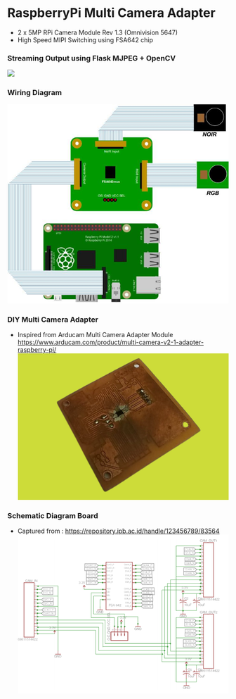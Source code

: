 # RaspberryPi Multi Camera Adapter

- 2 x 5MP RPi Camera Module Rev 1.3 (Omnivision 5647)
- High Speed MIPI Switching using FSA642 chip

### Streaming Output using Flask MJPEG + OpenCV
![](multiCameraCapture.gif)

### Wiring Diagram 
![](RaspberryPiMultiCamera.jpg)

### DIY Multi Camera Adapter 
- Inspired from Arducam Multi Camera Adapter Module https://www.arducam.com/product/multi-camera-v2-1-adapter-raspberry-pi/
![](DIYMultiCameraAdapter.png)

### Schematic Diagram Board
- Captured from : https://repository.ipb.ac.id/handle/123456789/83564
![](Schematic.png)